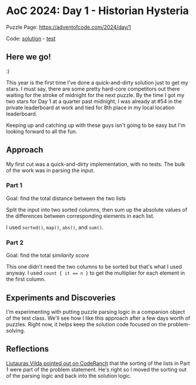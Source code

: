 # AoC 2024: Day 1 - Historian Hysteria

Puzzle Page: https://adventofcode.com/2024/day/1

Code: [solution](Day01.kt) - [test](../../../../../../test/kotlin/lacar/junilu/aoc2024/day01/Day01Test.kt)

## Here we go! 
:)

This year is the first time I've done a quick-and-dirty solution just to get my stars. I must say, there are some pretty hard-core competitors out there waiting for the stroke of midnight for the next puzzle. By the time I got my two stars for Day 1 at a quarter past midnight, I was already at #54 in the private leaderboard at work and tied for 8th place in my local location leaderboard.

Keeping up and catching up with these guys isn't going to be easy but I'm looking forward to all the fun.

## Approach

My first cut was a quick-and-dirty implementation, with no tests. The bulk of the work was in parsing the input.

### Part 1

Goal: find the total distance between the two lists

Split the input into two sorted columns, then sum up the absolute values of the differences between corresponding elements in each list.

I used `sorted()`, `map()`, `abs()`, and `sum()`.

### Part 2

Goal: find the total _similarity score_

This one didn't need the two columns to be sorted but that's what I used anyway. I used `count { it == n }` to get the multiplier for each element in the first column. 

## Experiments and Discoveries

I'm experimenting with putting puzzle parsing logic in a companion object of the test class. We'll see how I like this approach after a few days worth of puzzles. Right now, it helps keep the solution code focused on the problem-solving.

## Reflections

[Liutauras Vilda pointed out on CodeRanch](https://coderanch.com/t/785796/Advent-Code#3581662) that the sorting of the lists in Part 1 were part of the problem statement. He's right so I moved the sorting out of the parsing logic and back into the solution logic.